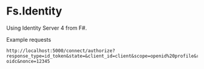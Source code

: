 # Fs.Identity

Using Identity Server 4 from F#.

Example requests

    http://localhost:5000/connect/authorize?response_type=id_token&state=&client_id=client&scope=openid%20profile&redirect_uri=http%3A%2F%2Flocalhost%3A5002%2Fsignin-oidc&nonce=12345